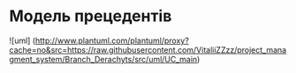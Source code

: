 # Модель прецедентів

![uml] (http://www.plantuml.com/plantuml/proxy?cache=no&src=https://raw.githubusercontent.com/VitaliiZZzz/project_managment_system/Branch_Derachyts/src/uml/UC_main)


